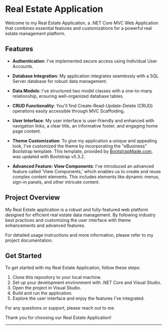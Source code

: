 # Real Estate Application

Welcome to my Real Estate Application, a .NET Core MVC Web Application that combines essential features and customizations for a powerful real estate management platform.

## Features

- **Authentication**: I've implemented secure access using Individual User Accounts.

- **Database Integration**: My application integrates seamlessly with a SQL Server database for robust data management.

- **Data Models**: I've structured two model classes with a one-to-many relationship, ensuring well-organized database tables.

- **CRUD Functionality**: You'll find Create-Read-Update-Delete (CRUD) operations easily accessible through MVC Scaffolding.

- **User Interface**: My user interface is user-friendly and enhanced with navigation links, a clear title, an informative footer, and engaging home page content.

- **Theme Customization**: To give my application a unique and appealing look, I've customized the theme by incorporating the "eBusiness" Bootstrap template. This template, provided by [BootstrapMade.com](https://bootstrapmade.com/), was updated with Bootstrap v5.3.2.

- **Advanced Feature: View Components**: I've introduced an advanced feature called 'View Components,' which enables us to create and reuse complex content elements. This includes elements like dynamic menus, sign-in panels, and other intricate content.

## Project Overview

My Real Estate application is a robust and fully-featured web platform designed for efficient real estate data management. By following industry best practices and customizing the user interface with theme enhancements and advanced features.

For detailed usage instructions and more information, please refer to my project documentation.

## Get Started

To get started with my Real Estate Application, follow these steps:

1. Clone this repository to your local machine.
2. Set up your development environment with .NET Core and Visual Studio.
3. Open the project in Visual Studio.
4. Build and run the application.
5. Explore the user interface and enjoy the features I've integrated.

For any questions or support, please reach out to me.

Thank you for choosing our Real Estate Application!

---
